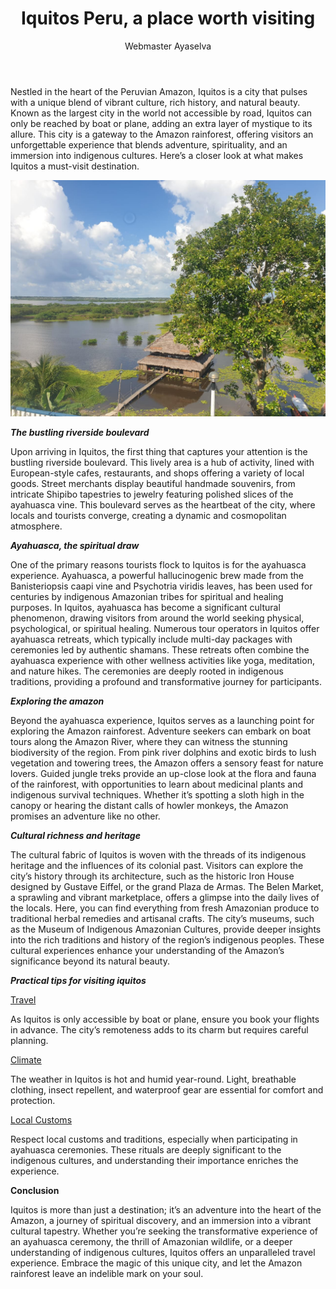 ﻿---
publishDate: 2024-06-24T00:00:00Z
author: Webmaster Ayaselva
title: Iquitos Peru, a place worth visiting
excerpt: Iquitos Peru, a vibrant culture, rich history, and natural beauty.
image: ~/assets/images/blog/blog009-iquitos-peru-a-place-worth-visiting.jpg
category: Travel
tags:
  - Nature
  - Travel
  - Culture
metadata:
  canonical: https://www.ayaselva.com/blog009-iquitos-peru-a-place-worth-visiting
---

Nestled in the heart of the Peruvian Amazon, Iquitos is a city that pulses with a unique blend of vibrant culture, rich history, and natural beauty. Known as the largest city in the world not accessible by road, Iquitos can only be reached by boat or plane, adding an extra layer of mystique to its allure. This city is a gateway to the Amazon rainforest, offering visitors an unforgettable experience that blends adventure, spirituality, and an immersion into indigenous cultures. Here’s a closer look at what makes Iquitos a must-visit destination.

![Amazon](../../assets/images/blog/blog009-iquitos-peru-a-place-worth-visiting-2.jpg)


***The bustling riverside boulevard***

Upon arriving in Iquitos, the first thing that captures your attention is the bustling riverside boulevard. This lively area is a hub of activity, lined with European-style cafes, restaurants, and shops offering a variety of local goods. Street merchants display beautiful handmade souvenirs, from intricate Shipibo tapestries to jewelry featuring polished slices of the ayahuasca vine. This boulevard serves as the heartbeat of the city, where locals and tourists converge, creating a dynamic and cosmopolitan atmosphere.


***Ayahuasca, the spiritual draw***

One of the primary reasons tourists flock to Iquitos is for the ayahuasca experience. Ayahuasca, a powerful hallucinogenic brew made from the Banisteriopsis caapi vine and Psychotria viridis leaves, has been used for centuries by indigenous Amazonian tribes for spiritual and healing purposes. In Iquitos, ayahuasca has become a significant cultural phenomenon, drawing visitors from around the world seeking physical, psychological, or spiritual healing. Numerous tour operators in Iquitos offer ayahuasca retreats, which typically include multi-day packages with ceremonies led by authentic shamans. These retreats often combine the ayahuasca experience with other wellness activities like yoga, meditation, and nature hikes. The ceremonies are deeply rooted in indigenous traditions, providing a profound and transformative journey for participants.


***Exploring the amazon***

Beyond the ayahuasca experience, Iquitos serves as a launching point for exploring the Amazon rainforest. Adventure seekers can embark on boat tours along the Amazon River, where they can witness the stunning biodiversity of the region. From pink river dolphins and exotic birds to lush vegetation and towering trees, the Amazon offers a sensory feast for nature lovers. Guided jungle treks provide an up-close look at the flora and fauna of the rainforest, with opportunities to learn about medicinal plants and indigenous survival techniques. Whether it’s spotting a sloth high in the canopy or hearing the distant calls of howler monkeys, the Amazon promises an adventure like no other.


***Cultural richness and heritage***

The cultural fabric of Iquitos is woven with the threads of its indigenous heritage and the influences of its colonial past. Visitors can explore the city’s history through its architecture, such as the historic Iron House designed by Gustave Eiffel, or the grand Plaza de Armas. The Belen Market, a sprawling and vibrant marketplace, offers a glimpse into the daily lives of the locals. Here, you can find everything from fresh Amazonian produce to traditional herbal remedies and artisanal crafts. The city’s museums, such as the Museum of Indigenous Amazonian Cultures, provide deeper insights into the rich traditions and history of the region’s indigenous peoples. These cultural experiences enhance your understanding of the Amazon’s significance beyond its natural beauty.
 

***Practical tips for visiting iquitos***

<u>Travel</u>

As Iquitos is only accessible by boat or plane, ensure you book your flights in advance. The city’s remoteness adds to its charm but requires careful planning.

<u>Climate</u>

The weather in Iquitos is hot and humid year-round. Light, breathable clothing, insect repellent, and waterproof gear are essential for comfort and protection.

<u>Local Customs</u>

Respect local customs and traditions, especially when participating in ayahuasca ceremonies. These rituals are deeply significant to the indigenous cultures, and understanding their importance enriches the experience.


**Conclusion**

Iquitos is more than just a destination; it’s an adventure into the heart of the Amazon, a journey of spiritual discovery, and an immersion into a vibrant cultural tapestry. Whether you’re seeking the transformative experience of an ayahuasca ceremony, the thrill of Amazonian wildlife, or a deeper understanding of indigenous cultures, Iquitos offers an unparalleled travel experience. Embrace the magic of this unique city, and let the Amazon rainforest leave an indelible mark on your soul.